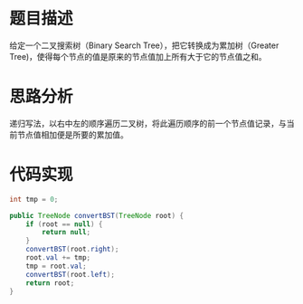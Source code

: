 # 题目描述
给定一个二叉搜索树（Binary Search Tree），把它转换成为累加树（Greater Tree)，使得每个节点的值是原来的节点值加上所有大于它的节点值之和。

# 思路分析
递归写法，以右中左的顺序遍历二叉树，将此遍历顺序的前一个节点值记录，与当前节点值相加便是所要的累加值。

# 代码实现
```java
int tmp = 0;

public TreeNode convertBST(TreeNode root) {
    if (root == null) {
        return null;
    }
    convertBST(root.right);
    root.val += tmp;
    tmp = root.val;
    convertBST(root.left);
    return root;
}
```
